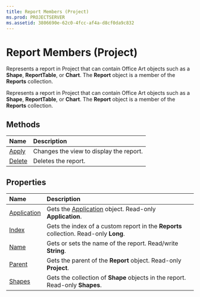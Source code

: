```yaml
---
title: Report Members (Project)
ms.prod: PROJECTSERVER
ms.assetid: 3806690e-62c0-4fcc-af4a-d8cf0da9c832
---
```



# Report Members (Project)
Represents a report in Project that can contain Office Art objects such as a  **Shape**,  **ReportTable**, or  **Chart**. The  **Report** object is a member of the **Reports** collection.

Represents a report in Project that can contain Office Art objects such as a  **Shape**,  **ReportTable**, or  **Chart**. The  **Report** object is a member of the **Reports** collection.


## Methods



|**Name**|**Description**|
|:-----|:-----|
|[Apply](report-apply-method-project.md)|Changes the view to display the report.|
|[Delete](report-delete-method-project.md)|Deletes the report.|

## Properties



|**Name**|**Description**|
|:-----|:-----|
|[Application](report-application-property-project.md)|Gets the [Application](application-object-project.md) object. Read-only **Application**.|
|[Index](report-index-property-project.md)|Gets the index of a custom report in the  **Reports** collection. Read-only **Long**.|
|[Name](report-name-property-project.md)|Gets or sets the name of the report. Read/write  **String**.|
|[Parent](report-parent-property-project.md)|Gets the parent of the  **Report** object. Read-only **Project**.|
|[Shapes](report-shapes-property-project.md)|Gets the collection of  **Shape** objects in the report. Read-only **Shapes**.|

